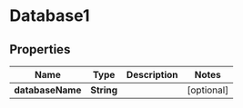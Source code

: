 # Database1

## Properties
Name | Type | Description | Notes
------------ | ------------- | ------------- | -------------
**databaseName** | **String** |  |  [optional]
